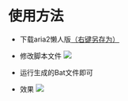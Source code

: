 # 使用方法
- 下载aria2懒人版[（右键另存为）](https://github.com/easonyuen/Maizi-Download/blob/master/aria2.rar)

- 修改脚本文件
![](http://7xwgs3.com1.z0.glb.clouddn.com/%E8%AF%B4%E6%98%8E2.png)


- 运行生成的Bat文件即可


- 效果
![](http://7xwgs3.com1.z0.glb.clouddn.com/%E6%95%88%E6%9E%9C.png)
